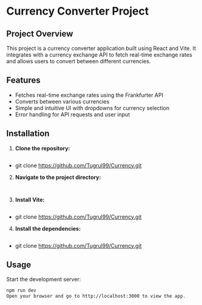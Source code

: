 # Currency Converter Project

## Project Overview

This project is a currency converter application built using React and Vite. It integrates with a currency exchange API to fetch real-time exchange rates and allows users to convert between different currencies.

## Features

- Fetches real-time exchange rates using the Frankfurter API
- Converts between various currencies
- Simple and intuitive UI with dropdowns for currency selection
- Error handling for API requests and user input

## Installation

1. **Clone the repository:**
   ```bash
  - git clone https://github.com/Tugrul99/Currency.git
2. **Navigate to the project directory:**
   ```bash- git clone https://github.com/Tugrul99/Currency.git
  
3. **Install Vite:**
   ```bash
  - git clone https://github.com/Tugrul99/Currency.git
4. **Install the dependencies:**
   ```bash
  - git clone https://github.com/Tugrul99/Currency.git
  
 ## Usage
Start the development server:
   ```bash
npm run dev
Open your browser and go to http://localhost:3000 to view the app.
